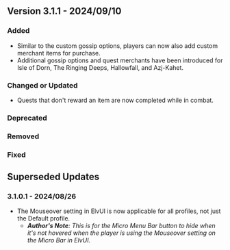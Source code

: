 ## Version 3.1.1 - 2024/09/10

### Added
- Similar to the custom gossip options, players can now also add custom merchant items for purchase.
- Additional gossip options and quest merchants have been introduced for Isle of Dorn, The Ringing Deeps, Hallowfall, and Azj-Kahet.
### Changed or Updated
- Quests that don't reward an item are now completed while in combat.
### Deprecated
### Removed
### Fixed

## Superseded Updates
### 3.1.0.1 - 2024/08/26
- The Mouseover setting in ElvUI is now applicable for all profiles, not just the Default profile.
  - _**Author's Note**: This is for the Micro Menu Bar button to hide when it's not hovered when the player is using the Mouseover setting on the Micro Bar in ElvUI._